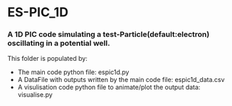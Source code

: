# ES-PIC_1D
### A 1D PIC code simulating a test-Particle(default:electron) oscillating in a potential well.

This folder is populated by:
 - The main code python file: espic1d.py
 - A DataFile with outputs written by the main code file: espic1d_data.csv
 - A visulisation code python file to animate/plot the output data: visualise.py
